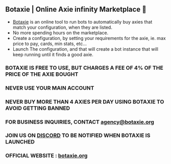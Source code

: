 ## Botaxie | Online Axie infinity Marketplace 👋

- [Botaxie](https://www.botaxie.org) is an online tool to run bots to automatically buy axies that match your configuration, when they are listed.
- No more spending hours on the marketplace.
- Create a configuration, by setting your requirements for the axie, ie. max price to pay, cards, min stats, etc...
- Launch The configuration, and that will create a bot instance that will keep running until it finds a good axie.

### BOTAXIE IS FREE TO USE, BUT CHARGES A FEE OF 4% OF THE PRICE OF THE AXIE BOUGHT
### NEVER USE YOUR MAIN ACCOUNT
### NEVER BUY MORE THAN 4 AXIES PER DAY USING BOTAXIE TO AVOID GETTING BANNED

### FOR BUSINESS INQUIRIES, CONTACT agency@botaxie.org

### JOIN US ON [DISCORD](https://discord.gg/F39VR9CXyh) TO BE NOTIFIED WHEN BOTAXIE IS LAUNCHED 
### OFFICIAL WEBSITE : [botaxie.org](botaxie.org)
